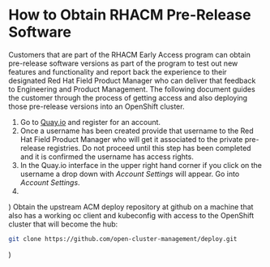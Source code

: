 # How to Obtain RHACM Pre-Release Software

Customers that are part of the RHACM Early Access program can obtain pre-release software versions as part of the program to test out new features and functionality and report back the experience to their designated Red Hat Field Product Manager who can deliver that feedback to Engineering and Product Management.  The following document guides the customer through the process of getting access and also deploying those pre-release versions into an OpenShift cluster.

1) Go to [Quay.io](https://quay.io) and register for an account.
2) Once a username has been created provide that username to the Red Hat Field Product Manager who will get it associated to the private pre-release registries.  Do not proceed until this step has been completed and it is confirmed the username has access rights.
3) In the Quay.io interface in the upper right hand corner if you click on the username a drop down with *Account Settings* will appear.  Go into *Account Settings*.
4) 
) Obtain the upstream ACM deploy repository at github on a machine that also has a working oc client and kubeconfig with access to the OpenShift cluster that will become the hub:
~~~bash
git clone https://github.com/open-cluster-management/deploy.git
~~~
) 
